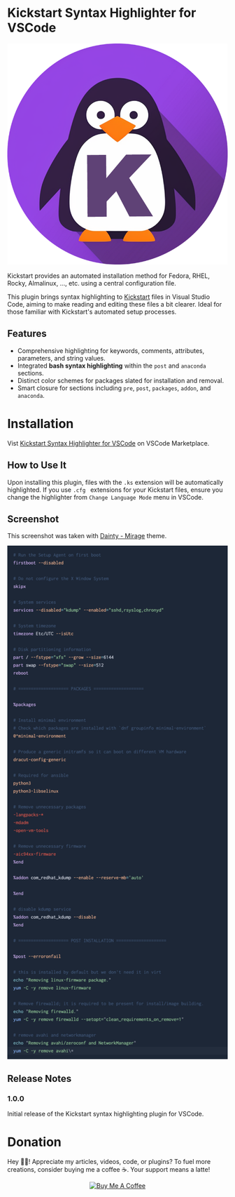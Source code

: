 # Kickstart Syntax Highlighter for VSCode

<center><img src="https://raw.githubusercontent.com/bit2pixel/kickstart-highlighter-for-vscode/main/images/kickstart-logo-banner.png"></img></center>

Kickstart provides an automated installation method for Fedora, RHEL, Rocky, Almalinux, ..., etc. using a central configuration file.

This plugin brings syntax highlighting to <a href="https://pykickstart.readthedocs.io/en/latest/kickstart-docs.html">Kickstart</a> files in Visual Studio Code, aiming to make reading and editing these files a bit clearer. Ideal for those familiar with Kickstart's automated setup processes.

## Features

- Comprehensive highlighting for keywords, comments, attributes, parameters, and string values.
- Integrated **bash syntax highlighting** within the `post` and `anaconda` sections.
- Distinct color schemes for packages slated for installation and removal.
- Smart closure for sections including `pre`, `post`, `packages`, `addon`, and `anaconda`.

# Installation

Vist <a href="https://marketplace.visualstudio.com/items?itemName=bit2pixel.kickstart-highlighter">Kickstart Syntax Highlighter for VSCode</a> on VSCode Marketplace.

## How to Use It

Upon installing this plugin, files with the `.ks` extension will be automatically highlighted. If you use `.cfg ` extensions for your Kickstart files, ensure you change the highlighter from `Change Language Mode` menu in VSCode.

## Screenshot

This screenshot was taken with <a href="https://marketplace.visualstudio.com/items?itemName=alexanderte.dainty-vscode">Dainty - Mirage</a> theme.

<img src="https://raw.githubusercontent.com/bit2pixel/kickstart-highlighter-for-vscode/main/images/screenshot.png" width="640"></img>

## Release Notes

### 1.0.0

Initial release of the Kickstart syntax highlighting plugin for VSCode.

# Donation

Hey 🙋‍♂️! Appreciate my articles, videos, code, or plugins? To fuel more creations, consider buying me a coffee ☕️. Your support means a latte!

<center><a href="https://www.buymeacoffee.com/bit2pixel" target="_blank"><img src="https://cdn.buymeacoffee.com/buttons/v2/arial-red.png" alt="Buy Me A Coffee" width="217" style="height: 60px !important;width: 217px !important;" ></a></center>
